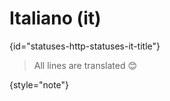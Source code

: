 # Italiano (it)
{id="statuses-http-statuses-it-title"}

> All lines are translated 😊
>
{style="note"}
